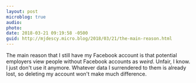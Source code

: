```yaml
---
layout: post
microblog: true
audio: 
photo: 
date: 2018-03-21 09:19:58 -0500
guid: http://mjdescy.micro.blog/2018/03/21/the-main-reason.html
---
```

The main reason that I still have my Facebook account is that potential employers view people without Facebook accounts as _weird_. Unfair, I know. I just don't use it anymore. Whatever data I surrendered to them is already lost, so deleting my account won't make much difference.
